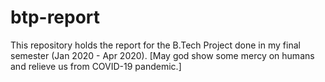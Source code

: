 # btp-report
This repository holds the report for the B.Tech Project done in my final semester (Jan 2020 - Apr 2020). [May god show some mercy on humans and relieve us from COVID-19 pandemic.]
